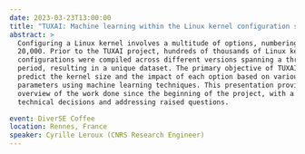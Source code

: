 ```yaml
---
date: 2023-03-23T13:00:00
title: "TUXAI: Machine learning within the Linux kernel configuration space"
abstract: >
  Configuring a Linux kernel involves a multitude of options, numbering over
  20,000. Prior to the TUXAI project, hundreds of thousands of Linux kernel
  configurations were compiled across different versions spanning a three-year
  period, resulting in a unique dataset. The primary objective of TUXAI is to
  predict the kernel size and the impact of each option based on various
  parameters using machine learning techniques. This presentation provides an
  overview of the work done since the beginning of the project, with a focus on
  technical decisions and addressing raised questions.

event: DiverSE Coffee
location: Rennes, France
speaker: Cyrille Leroux (CNRS Research Engineer)
---
```

